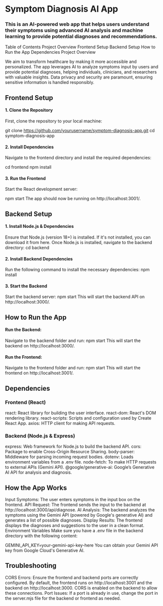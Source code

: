 # Symptom Diagnosis AI App

### This is an AI-powered web app that helps users understand their symptoms using advanced AI analysis and machine learning to provide potential diagnoses and recommendations.

Table of Contents
Project Overview
Frontend Setup
Backend Setup
How to Run the App
Dependencies
Project Overview

We aim to transform healthcare by making it more accessible and personalized. The app leverages AI to analyze symptoms input by users and provide potential diagnoses, helping individuals, clinicians, and researchers with valuable insights. Data privacy and security are paramount, ensuring sensitive information is handled responsibly.

## Frontend Setup
#### 1. Clone the Repository
First, clone the repository to your local machine:

git clone https://github.com/yourusername/symptom-diagnosis-app.git
cd symptom-diagnosis-app

#### 2. Install Dependencies
Navigate to the frontend directory and install the required dependencies:

cd frontend
npm install

#### 3. Run the Frontend
Start the React development server:

npm start
The app should now be running on http://localhost:3001/.

## Backend Setup
#### 1. Install Node.js & Dependencies
Ensure that Node.js (version 18+) is installed. If it's not installed, you can download it from here.
Once Node.js is installed, navigate to the backend directory:
cd backend
#### 2. Install Backend Dependencies
Run the following command to install the necessary dependencies:
npm install
#### 3. Start the Backend
Start the backend server:
npm start
This will start the backend API on http://localhost:3000/.

## How to Run the App
#### Run the Backend:
Navigate to the backend folder and run:
npm start
This will start the backend on http://localhost:3000/.
#### Run the Frontend:
Navigate to the frontend folder and run:
npm start
This will start the frontend on http://localhost:3001/.

## Dependencies
### Frontend (React)
react: React library for building the user interface.
react-dom: React's DOM rendering library.
react-scripts: Scripts and configuration used by Create React App.
axios: HTTP client for making API requests.

### Backend (Node.js & Express)
express: Web framework for Node.js to build the backend API.
cors: Package to enable Cross-Origin Resource Sharing.
body-parser: Middleware for parsing incoming request bodies.
dotenv: Loads environment variables from a .env file.
node-fetch: To make HTTP requests to external APIs (Gemini API).
@google/generative-ai: Google’s Generative AI API for analysis and diagnosis.

## How the App Works
Input Symptoms: The user enters symptoms in the input box on the frontend.
API Request: The frontend sends the input to the backend at http://localhost:3000/api/diagnose.
AI Analysis: The backend analyzes the symptoms using the Gemini API (powered by Google's generative AI) and generates a list of possible diagnoses.
Display Results: The frontend displays the diagnoses and suggestions to the user in a clean format.
Environment Variables
Make sure you have a .env file in the backend directory with the following content:

GEMINI_API_KEY=your-gemini-api-key-here
You can obtain your Gemini API key from Google Cloud's Generative AI.

## Troubleshooting
CORS Errors: Ensure the frontend and backend ports are correctly configured. By default, the frontend runs on http://localhost:3001 and the backend on http://localhost:3000. CORS is enabled on the backend to allow these connections.
Port Issues: If a port is already in use, change the port in the server.mjs file for the backend or frontend as needed.
